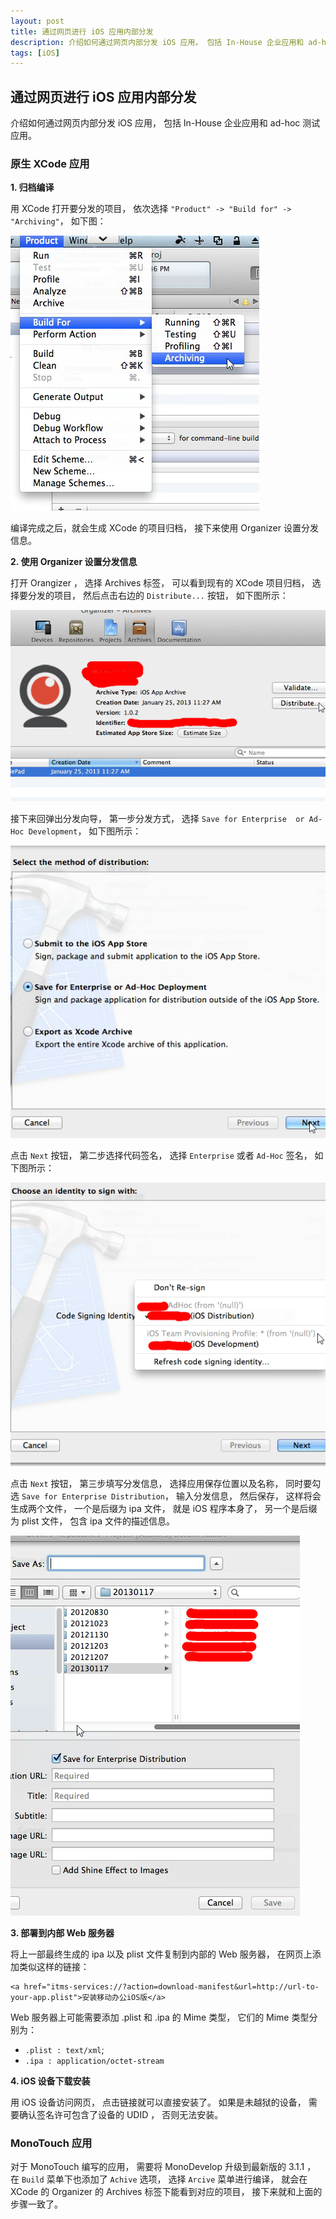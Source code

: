 ```yaml
---
layout: post
title: 通过网页进行 iOS 应用内部分发
description: 介绍如何通过网页内部分发 iOS 应用， 包括 In-House 企业应用和 ad-hoc 测试应用。 
tags: [iOS]
---
```


## 通过网页进行 iOS 应用内部分发 ##

介绍如何通过网页内部分发 iOS 应用， 包括 In-House 企业应用和 ad-hoc 测试应用。

### 原生 XCode 应用 ###

**1. 归档编译**

用 XCode 打开要分发的项目， 依次选择 `"Product" -> "Build for" -> "Archiving"`， 如下图：

![Build for Archiving](/assets/post-images/product-build-for-archiving.png)

编译完成之后，就会生成 XCode 的项目归档， 接下来使用 Organizer 设置分发信息。

**2. 使用 Organizer 设置分发信息**

打开 Orangizer ， 选择 Archives 标签， 可以看到现有的 XCode 项目归档， 选择要分发的项目， 然后点击右边的 `Distribute...` 按钮， 如下图所示：

![选择分发项目](/assets/post-images/select-archive-project.png)

接下来回弹出分发向导， 第一步分发方式， 选择 `Save for Enterprise  or Ad-Hoc Development`， 如下图所示：

![选择分发方式](/assets/post-images/select-distribution-method.png)

点击 `Next` 按钮， 第二步选择代码签名， 选择 `Enterprise` 或者 `Ad-Hoc` 签名， 如下图所示：

![选择代码签名](/assets/post-images/select-code-sign-identity.png)

点击 `Next` 按钮， 第三步填写分发信息， 选择应用保存位置以及名称， 同时要勾选 `Save for Enterprise Distribution`， 输入分发信息， 然后保存， 这样将会生成两个文件， 一个是后缀为 ipa 文件， 就是 iOS 程序本身了， 另一个是后缀为 plist 文件， 包含 ipa 文件的描述信息。

![填写分发信息](/assets/post-images/select-ipa-location.png)

**3. 部署到内部 Web 服务器**

将上一部最终生成的 ipa 以及 plist 文件复制到内部的 Web 服务器，  在网页上添加类似这样的链接：

    <a href="itms-services://?action=download-manifest&url=http://url-to-your-app.plist">安装移动办公iOS版</a>

Web 服务器上可能需要添加 .plist 和 .ipa 的 Mime 类型， 它们的 Mime 类型分别为：

*   `.plist : text/xml`;
*   `.ipa : application/octet-stream`

**4. iOS 设备下载安装**

用 iOS 设备访问网页， 点击链接就可以直接安装了。 如果是未越狱的设备， 需要确认签名许可包含了设备的 UDID ， 否则无法安装。

### MonoTouch 应用 ###

对于 MonoTouch 编写的应用， 需要将 MonoDevelop 升级到最新版的 3.1.1 ， 在 `Build` 菜单下也添加了 `Achive` 选项， 选择 `Arcive` 菜单进行编译， 就会在 XCode 的 Organizer 的 Archives 标签下能看到对应的项目， 接下来就和上面的步骤一致了。
